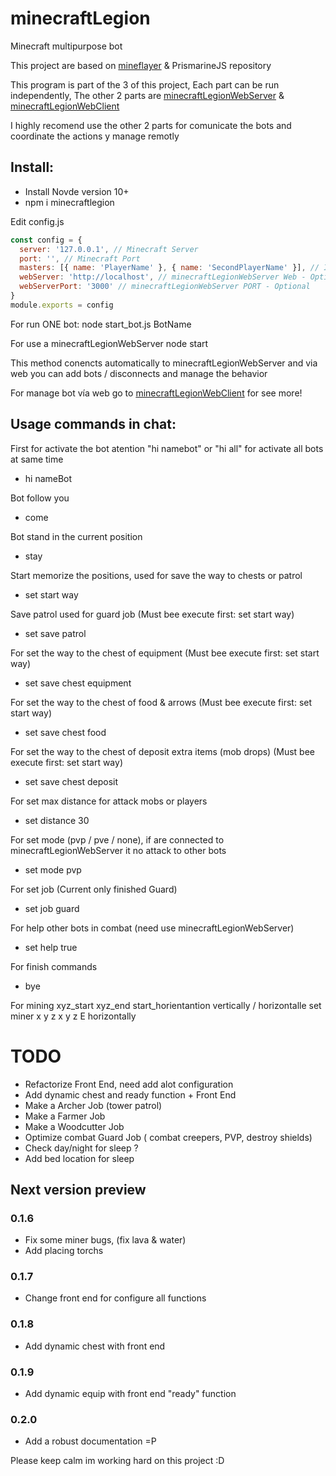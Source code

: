 # minecraftLegion
Minecraft multipurpose bot

This project are based on <a target="_blank" href="https://github.com/PrismarineJS/mineflayer">mineflayer</a> & PrismarineJS repository

This program is part of the 3 of this project,
Each part can be run independently, 
The other 2 parts are <a target="_blank" href="https://github.com/sefirosweb/minecraftLegionWebServer">minecraftLegionWebServer</a> & <a href="https://github.com/sefirosweb/minecraftLegionWebClient">minecraftLegionWebClient</a>

I highly recomend use the other 2 parts for comunicate the bots and coordinate the actions y manage remotly

## Install:
- Install Novde version 10+
- npm i minecraftlegion

Edit config.js
```js
const config = {
  server: '127.0.0.1', // Minecraft Server
  port: '', // Minecraft Port
  masters: [{ name: 'PlayerName' }, { name: 'SecondPlayerName' }], // Is requeried for manage the bot in game, *offline mode
  webServer: 'http://localhost', // minecraftLegionWebServer Web - Optional
  webServerPort: '3000' // minecraftLegionWebServer PORT - Optional
}
module.exports = config
```

For run ONE bot:
node start_bot.js BotName

For use a minecraftLegionWebServer
node start

This method conencts automatically to minecraftLegionWebServer and via web you can add bots / disconnects and manage the behavior

For manage bot vía web go to <a target="_blank" href="https://github.com/sefirosweb/minecraftLegionWebClient">minecraftLegionWebClient</a> for see more!


## Usage commands in chat:
First for activate the bot atention "hi namebot" or "hi all" for activate all bots at same time
* hi nameBot

Bot follow you
* come

Bot stand in the current position
* stay

Start memorize the positions, used for save the way to chests or patrol
* set start way

Save patrol used for guard job (Must bee execute first: set start way)
* set save patrol

For set the way to the chest of equipment (Must bee execute first: set start way)
* set save chest equipment

For set the way to the chest of food & arrows (Must bee execute first: set start way)
* set save chest food

For set the way to the chest of deposit extra items (mob drops) (Must bee execute first: set start way)
* set save chest deposit

For set max distance for attack mobs or players
* set distance 30

For set mode (pvp / pve / none), if are connected to minecraftLegionWebServer it no attack to other bots
* set mode pvp

For set job (Current only finished Guard)
* set job guard

For help other bots in combat (need use minecraftLegionWebServer)
* set help true

For finish commands
* bye

For mining xyz_start  xyz_end  start_horientantion   vertically / horizontalle
set miner x y z x y z E horizontally

# TODO
- Refactorize Front End, need add alot configuration
- Add dynamic chest and ready function + Front End
- Make a Archer Job (tower patrol)
- Make a Farmer Job
- Make a Woodcutter Job
- Optimize combat Guard Job ( combat creepers, PVP, destroy shields)
- Check day/night for sleep ?
- Add bed location for sleep

## Next version preview
### 0.1.6
- Fix some miner bugs, (fix lava & water)
- Add placing torchs
### 0.1.7
- Change front end for configure all functions
### 0.1.8
- Add dynamic chest with front end
### 0.1.9
- Add dynamic equip with front end "ready" function
### 0.2.0
- Add a robust documentation =P



Please keep calm im working hard on this project :D